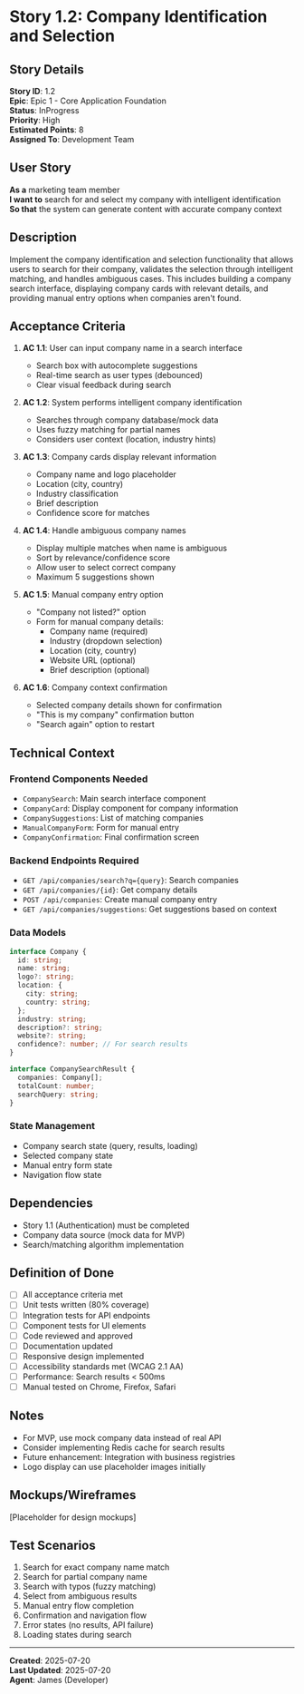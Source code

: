 # Story 1.2: Company Identification and Selection

## Story Details
**Story ID**: 1.2  
**Epic**: Epic 1 - Core Application Foundation  
**Status**: InProgress  
**Priority**: High  
**Estimated Points**: 8  
**Assigned To**: Development Team  

## User Story
**As a** marketing team member  
**I want to** search for and select my company with intelligent identification  
**So that** the system can generate content with accurate company context

## Description
Implement the company identification and selection functionality that allows users to search for their company, validates the selection through intelligent matching, and handles ambiguous cases. This includes building a company search interface, displaying company cards with relevant details, and providing manual entry options when companies aren't found.

## Acceptance Criteria
1. **AC 1.1**: User can input company name in a search interface
   - Search box with autocomplete suggestions
   - Real-time search as user types (debounced)
   - Clear visual feedback during search

2. **AC 1.2**: System performs intelligent company identification
   - Searches through company database/mock data
   - Uses fuzzy matching for partial names
   - Considers user context (location, industry hints)

3. **AC 1.3**: Company cards display relevant information
   - Company name and logo placeholder
   - Location (city, country)
   - Industry classification
   - Brief description
   - Confidence score for matches

4. **AC 1.4**: Handle ambiguous company names
   - Display multiple matches when name is ambiguous
   - Sort by relevance/confidence score
   - Allow user to select correct company
   - Maximum 5 suggestions shown

5. **AC 1.5**: Manual company entry option
   - "Company not listed?" option
   - Form for manual company details:
     - Company name (required)
     - Industry (dropdown selection)
     - Location (city, country)
     - Website URL (optional)
     - Brief description (optional)

6. **AC 1.6**: Company context confirmation
   - Selected company details shown for confirmation
   - "This is my company" confirmation button
   - "Search again" option to restart

## Technical Context

### Frontend Components Needed
- `CompanySearch`: Main search interface component
- `CompanyCard`: Display component for company information
- `CompanySuggestions`: List of matching companies
- `ManualCompanyForm`: Form for manual entry
- `CompanyConfirmation`: Final confirmation screen

### Backend Endpoints Required
- `GET /api/companies/search?q={query}`: Search companies
- `GET /api/companies/{id}`: Get company details
- `POST /api/companies`: Create manual company entry
- `GET /api/companies/suggestions`: Get suggestions based on context

### Data Models
```typescript
interface Company {
  id: string;
  name: string;
  logo?: string;
  location: {
    city: string;
    country: string;
  };
  industry: string;
  description?: string;
  website?: string;
  confidence?: number; // For search results
}

interface CompanySearchResult {
  companies: Company[];
  totalCount: number;
  searchQuery: string;
}
```

### State Management
- Company search state (query, results, loading)
- Selected company state
- Manual entry form state
- Navigation flow state

## Dependencies
- Story 1.1 (Authentication) must be completed
- Company data source (mock data for MVP)
- Search/matching algorithm implementation

## Definition of Done
- [ ] All acceptance criteria met
- [ ] Unit tests written (80% coverage)
- [ ] Integration tests for API endpoints
- [ ] Component tests for UI elements
- [ ] Code reviewed and approved
- [ ] Documentation updated
- [ ] Responsive design implemented
- [ ] Accessibility standards met (WCAG 2.1 AA)
- [ ] Performance: Search results < 500ms
- [ ] Manual tested on Chrome, Firefox, Safari

## Notes
- For MVP, use mock company data instead of real API
- Consider implementing Redis cache for search results
- Future enhancement: Integration with business registries
- Logo display can use placeholder images initially

## Mockups/Wireframes
[Placeholder for design mockups]

## Test Scenarios
1. Search for exact company name match
2. Search for partial company name
3. Search with typos (fuzzy matching)
4. Select from ambiguous results
5. Manual entry flow completion
6. Confirmation and navigation flow
7. Error states (no results, API failure)
8. Loading states during search

---
**Created**: 2025-07-20  
**Last Updated**: 2025-07-20  
**Agent**: James (Developer)